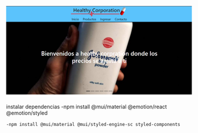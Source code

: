 <img src='./public/inicioPNG.PNG' />

instalar dependencias
    -npm install @mui/material @emotion/react @emotion/styled

    -npm install @mui/material @mui/styled-engine-sc styled-components

